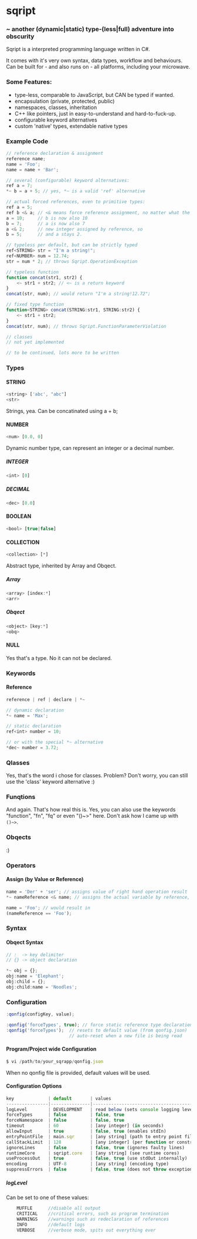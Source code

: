 ﻿# sqript
### ~ another (dynamic|static) type-(less|full) adventure into obscurity

Sqript is a interpreted programming language written in C#.

It comes with it's very own syntax, data types, workflow and behaviours.
Can be built for - and also runs on - all platforms, including your microwave.

### Some Features:
 * type-less, comparable to JavaScript, but CAN be typed if wanted.
 * encapsulation (private, protected, public)
 * namespaces, classes, inheritation
 * C++ like pointers, just in easy-to-understand and hard-to-fuck-up.
 * configurable keyword alternatives
 * custom 'native' types, extendable native types

### Example Code
```javascript
// reference declaration & assignment
reference name;
name = 'Foo';
name = name + 'Bar';

// several (configurable) keyword alternatives:
ref a = 7;
*~ b = a + 5; // yes, *~ is a valid 'ref' alternative

// actual forced references, even to primitive types:
ref a = 5;
ref b <& a; // <& means force reference assignment, no matter what the type is
a = 10;		// b is now also 10
b = 7;		// a is now also 7
a <& 2;		// new integer assigned by reference, so
b = 5;		// and a stays 2.

// typeless per default, but can be strictly typed
ref<STRING> str = "I'm a string!";
ref<NUMBER> num = 12.74;
str = num * 2; // throws Sqript.OperationException

// typeless function
function concat(str1, str2) {
	<~ str1 + str2; // <~ is a return keyword
}
concat(str, num); // would return "I'm a string!12.72";

// fixed type function
function<STRING> concat(STRING:str1, STRING:str2) {
	<~ str1 + str2;
}
concat(str, num); // throws Sqript.FunctionParameterViolation

// classes
// not yet implemented

// to be continued, lots more to be written
```

### Types
#### STRING
```javascript
<string> ['abc', "abc"]
<str>
```
Strings, yea. Can be concatinated using a + b;
#### NUMBER
```javascript
<num> [0.0, 0]
```
Dynamic number type, can represent an integer or a decimal number.
##### INTEGER
```javascript
<int> [0]
```
##### DECIMAL
```javascript
<dec> [0.0]
```
#### BOOLEAN
```javascript
<bool> [true|false]
```
#### COLLECTION
```javascript
<collection> [*]
```
Abstract type, inherited by Array and Obqect.
##### Array
```javascript
<array> [index:*]
<arr>
```
##### Obqect
```javascript
<object> [key:*]
<obq> 
```
#### NULL
Yes that's a type.
No it can not be declared.

### Keywords
#### Reference
```javascript
reference | ref | declare | *~

// dynamic declaration
*~ name = 'Max';

// static declaration
ref<int> number = 10;

// or with the special *~ alternative
*dec~ number = 3.72;
```

### Qlasses
Yes, that's the word i chose for classes. Problem?
Don't worry, you can still use the 'class' keyword alternative :)


### Funqtions
And again. That's how real this is.
Yes, you can also use the keywords "function", "fn", "fq" or even "()~>" here.
Don't ask how I came up with `()~>`.

### Obqects
:)

### Operators
#### Assign (by Value or Reference)
```javascript
name = 'Der' + 'ser'; // assigns value of right hand operation result
*~ nameReference <& name; // assigns the actual variable by reference, so

name = 'Foo'; // would result in
(nameReference == 'Foo');
```

### Syntax
#### Obqect Syntax
```javascript
// :  -> key delimiter
// {} -> object declaration

*~ obj = {};
obj:name = 'Elephant';
obj:child = {};
obj:child:name = 'Noodles';
```

### Configuration
```javascript
:qonfig(configKey, value);

:qonfig('forceTypes', true); // force static reference type declaration
:qonfig('forceTypes');	// resets to default value (from qonfig.json)
						// auto-reset when a new file is being read
```

#### Program/Project wide Configuration
```javascript
$ vi /path/to/your_sqrapp/qonfig.json
```
When no qonfig file is provided, default values will be used.

#### Configuration Options
```javascript
key				| default		| values
----------------|---------------|---------------------------------------
logLevel		| DEVELOPMENT	| read below (sets console logging level)
forceTypes		| false			| false, true
forceNamespace	| false			| false, true
timeout		    | 60			| [any integer] (in seconds)
allowInput		| true			| false, true (enables stdIn)
entryPointFile  | main.sqr		| [any string] (path to entry point file)
callStackLimit  | 128			| [any integer] (per function or constructor call)
ignoreLines		| false			| false, true (ignores faulty lines)
runtimeCore		| sqript.core	| [any string] (see runtime cores)
useProcessOut	| true			| false, true (use stdOut internally)
encoding		| UTF-8			| [any string] (encoding type)
suppressErrors  | false			| false, true (does not throw exceptions)
```

##### logLevel
Can be set to one of these values:
```javascript
    MUFFLE		//disable all output
    CRITICAL	//critical errors, such as program termination
    WARNINGS	//warnings such as redeclaration of references
    INFO		//default logs
    VERBOSE		//verbose mode, spits out everything ever
```